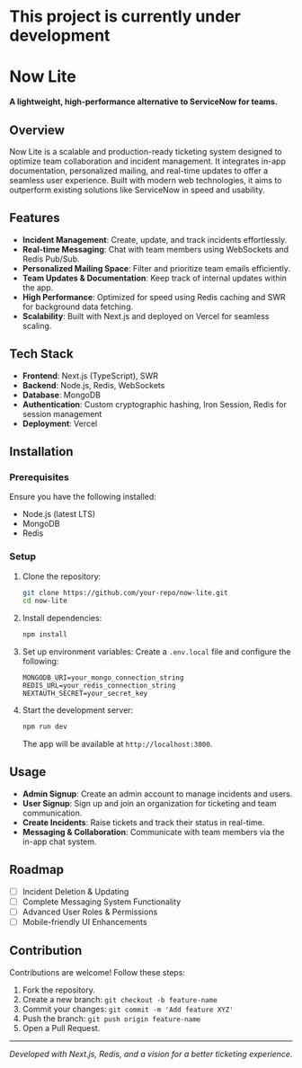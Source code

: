 
# This project is currently under development

# Now Lite
**A lightweight, high-performance alternative to ServiceNow for teams.**

## Overview
Now Lite is a scalable and production-ready ticketing system designed to optimize team collaboration and incident management. It integrates in-app documentation, personalized mailing, and real-time updates to offer a seamless user experience. Built with modern web technologies, it aims to outperform existing solutions like ServiceNow in speed and usability.

## Features
- **Incident Management**: Create, update, and track incidents effortlessly.
- **Real-time Messaging**: Chat with team members using WebSockets and Redis Pub/Sub.
- **Personalized Mailing Space**: Filter and prioritize team emails efficiently.
- **Team Updates & Documentation**: Keep track of internal updates within the app.
- **High Performance**: Optimized for speed using Redis caching and SWR for background data fetching.
- **Scalability**: Built with Next.js and deployed on Vercel for seamless scaling.

## Tech Stack
- **Frontend**: Next.js (TypeScript), SWR
- **Backend**: Node.js, Redis, WebSockets
- **Database**: MongoDB
- **Authentication**: Custom cryptographic hashing, Iron Session, Redis for session management
- **Deployment**: Vercel

## Installation
### Prerequisites
Ensure you have the following installed:
- Node.js (latest LTS)
- MongoDB
- Redis

### Setup
1. Clone the repository:
   ```sh
   git clone https://github.com/your-repo/now-lite.git
   cd now-lite
   ```
2. Install dependencies:
   ```sh
   npm install
   ```
3. Set up environment variables:
   Create a `.env.local` file and configure the following:
   ```env
   MONGODB_URI=your_mongo_connection_string
   REDIS_URL=your_redis_connection_string
   NEXTAUTH_SECRET=your_secret_key
   ```
4. Start the development server:
   ```sh
   npm run dev
   ```
   The app will be available at `http://localhost:3000`.

## Usage
- **Admin Signup**: Create an admin account to manage incidents and users.
- **User Signup**: Sign up and join an organization for ticketing and team communication.
- **Create Incidents**: Raise tickets and track their status in real-time.
- **Messaging & Collaboration**: Communicate with team members via the in-app chat system.

## Roadmap
- [ ] Incident Deletion & Updating
- [ ] Complete Messaging System Functionality
- [ ] Advanced User Roles & Permissions
- [ ] Mobile-friendly UI Enhancements

## Contribution
Contributions are welcome! Follow these steps:
1. Fork the repository.
2. Create a new branch: `git checkout -b feature-name`
3. Commit your changes: `git commit -m 'Add feature XYZ'`
4. Push the branch: `git push origin feature-name`
5. Open a Pull Request.

---
_Developed with Next.js, Redis, and a vision for a better ticketing experience._

